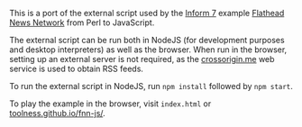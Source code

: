 This is a port of the external script used by the [Inform 7][] example
[Flathead News Network][FNN] from Perl to JavaScript.

The external script can be run both in NodeJS (for development purposes
and desktop interpreters) as well as the browser. When run in the browser,
setting up an external server is not required, as the [crossorigin.me][]
web service is used to obtain RSS feeds.

To run the external script in NodeJS, run `npm install` followed by
`npm start`.

To play the example in the browser, visit `index.html` or
[toolness.github.io/fnn-js/](http://toolness.github.io/fnn-js/).

[Inform 7]: http://inform7.com/
[FNN]: http://inform7.com/learn/man/RB_12_5.html#e332
[crossorigin.me]: http://crossorigin.me/
